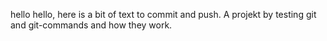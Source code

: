 hello hello, here is a bit of text to commit and push. A projekt by testing git and git-commands and how they work. 